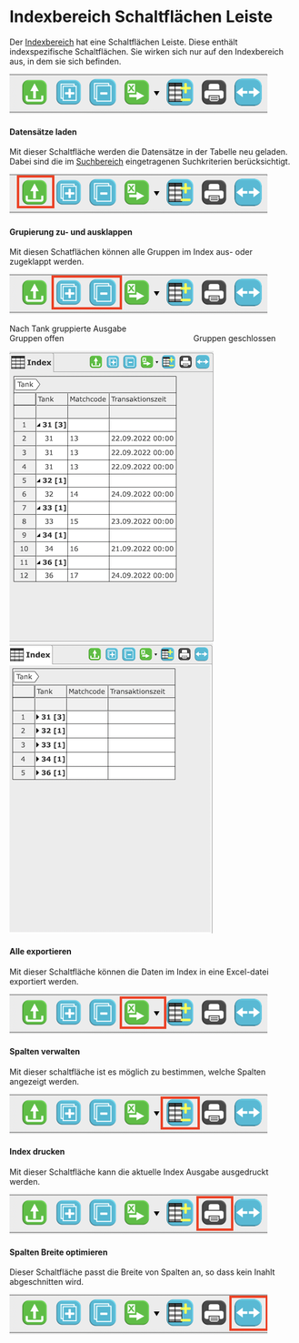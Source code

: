 # Indexbereich Schaltflächen Leiste

Der [Indexbereich](/masks/overview.md#2-indexbereich) hat eine Schaltflächen Leiste. Diese enthält indexspezifische Schaltflächen. Sie wirken sich nur auf den Indexbereich aus, in dem sie sich befinden.

![](img/index_toolbar_buttons.png)

#### Datensätze laden

Mit dieser Schaltfläche werden die Datensätze in der Tabelle neu geladen. Dabei sind die im [Suchbereich](/masks/overview.md#1-suchbereich) eingetragenen Suchkriterien berücksichtigt. 

![](img/index_toolbar_buttons_reload_marked.png)

#### Grupierung zu- und ausklappen

Mit diesen Schatflächen können alle Gruppen im Index aus- oder zugeklappt werden.

![](img/index_toolbar_buttons_groups_marked.png)

Nach Tank gruppierte Ausgabe\
Gruppen offen &emsp;&emsp;&emsp;&emsp;&emsp;&emsp;&emsp;&emsp;&emsp;&emsp;&emsp;&emsp;&emsp;&emsp;&emsp;&emsp;Gruppen geschlossen

![](img/index_groups_open.png) ![](img/index_groups_closed.png)

#### Alle exportieren

Mit dieser Schaltfläche können die Daten im Index in eine Excel-datei exportiert werden.

![](img/index_toolbar_buttons_export_marked.png)

#### Spalten verwalten

Mit dieser schaltfläche ist es möglich zu bestimmen, welche Spalten angezeigt werden.

![](img/index_toolbar_buttons_column_administration_marked.png)

#### Index drucken

Mit dieser Schaltfläche kann die aktuelle Index Ausgabe ausgedruckt werden.

![](img/index_toolbar_buttons_print_marked.png)

#### Spalten Breite optimieren

Dieser Schaltfläche passt die Breite von Spalten an, so dass kein Inahlt abgeschnitten wird.

![](img/index_toolbar_buttons_optimize_marked.png)
